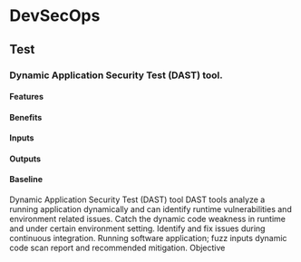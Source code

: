 # DevSecOps

## Test

### Dynamic Application Security Test (DAST) tool.

#### Features

#### Benefits

#### Inputs

#### Outputs

#### Baseline

Dynamic
Application
Security Test
(DAST) tool
DAST tools analyze a
running application
dynamically and can
identify runtime
vulnerabilities and
environment related issues.
Catch the dynamic
code weakness in
runtime and under
certain
environment
setting.
Identify and fix
issues during
continuous
integration.
Running
software
application;
fuzz inputs
dynamic code
scan report and
recommended
mitigation.
Objective
